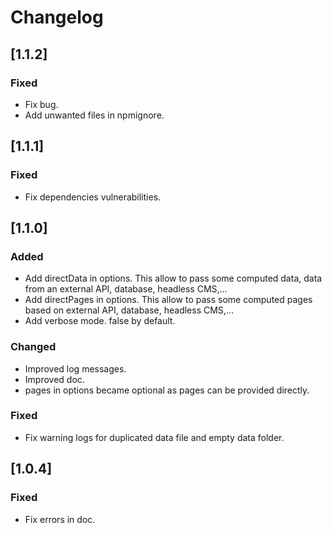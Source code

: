 # Changelog

## [1.1.2]

### Fixed

- Fix bug.
- Add unwanted files in npmignore.

## [1.1.1]

### Fixed

- Fix dependencies vulnerabilities.

## [1.1.0]

### Added

- Add directData in options. This allow to pass some computed data, data from an external API, database, headless CMS,...
- Add directPages in options. This allow to pass some computed pages based on external API, database, headless CMS,...
- Add verbose mode. false by default.

### Changed

- Improved log messages.
- Improved doc.
- pages in options became optional as pages can be provided directly.

### Fixed

- Fix warning logs for duplicated data file and empty data folder.

## [1.0.4]

### Fixed

- Fix errors in doc.
